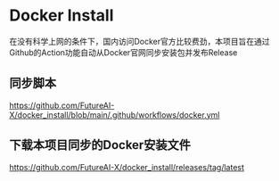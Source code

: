 # Docker Install
在没有科学上网的条件下，国内访问Docker官方比较费劲，本项目旨在通过Github的Action功能自动从Docker官网同步安装包并发布Release

## 同步脚本
https://github.com/FutureAI-X/docker_install/blob/main/.github/workflows/docker.yml

## 下载本项目同步的Docker安装文件
https://github.com/FutureAI-X/docker_install/releases/tag/latest
